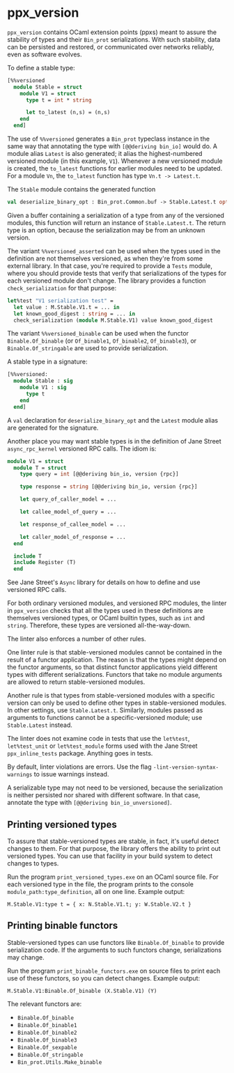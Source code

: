 # ppx_version

`ppx_version` contains OCaml extension points (ppxs) meant to assure
the stability of types and their `Bin_prot` serializations. With such
stability, data can be persisted and restored, or communicated over
networks reliably, even as software evolves.

To define a stable type:

```ocaml
[%%versioned
  module Stable = struct
    module V1 = struct
	  type t = int * string

      let to_latest (n,s) = (n,s)
    end
  end]
```

The use of `%%versioned` generates a `Bin_prot` typeclass instance in
the same way that annotating the type with `[@@deriving bin_io]` would
do. A module alias `Latest` is also generated; it alias the
highest-numbered versioned module (in this example, `V1`). Whenever a
new versioned module is created, the `to_latest` functions for earlier
modules need to be updated. For a module `Vn`, the `to_latest` function
has type `Vn.t -> Latest.t`.

The `Stable` module contains the generated function
```ocaml
val deserialize_binary_opt : Bin_prot.Common.buf -> Stable.Latest.t option
```
Given a buffer containing a serialization of a type from any of the
versioned modules, this function will return an instance of `Stable.Latest.t`.
The return type is an option, because the serialization may be from an
unknown version.

The variant `%%versioned_asserted` can be used when the types used in
the definition are not themselves versioned, as when they're
from some external library. In that case, you're required to
provide a `Tests` module, where you should provide tests that verify that
serializations of the types for each versioned module don't change.
The library provides a function `check_serialization` for that purpose:
```ocaml
let%test "V1 serialization test" =
  let value : M.Stable.V1.t = ... in
  let known_good_digest : string = ... in
  check_serialization (module M.Stable.V1) value known_good_digest
```

The variant `%%versioned_binable` can be used when the functor
`Binable.Of_binable` (or `Of_binable1`, `Of_binable2`, `Of_binable3`), or
`Binable.Of_stringable` are used to provide serialization.

A stable type in a signature:
```ocaml
[%%versioned:
  module Stable : sig
    module V1 : sig
	  type t
    end
  end]
```
A `val` declaration for `deserialize_binary_opt` and the
`Latest` module alias are generated for the signature.

Another place you may want stable types is in the definition of
Jane Street `async_rpc_kernel` versioned RPC calls. The
idiom is:
```ocaml
module V1 = struct
  module T = struct
    type query = int [@@deriving bin_io, version {rpc}]

    type response = string [@@deriving bin_io, version {rpc}]

    let query_of_caller_model = ...

    let callee_model_of_query = ...

    let response_of_callee_model = ...

    let caller_model_of_response = ...
  end

  include T
  include Register (T)
  end
```
See Jane Street's `Async` library for details on how to define
and use versioned RPC calls.

For both ordinary versioned modules, and versioned RPC modules, the
linter in `ppx_version` checks that all the types used in these
definitions are themselves versioned types, or OCaml builtin types,
such as `int` and `string`.  Therefore, these types are versioned
all-the-way-down.

The linter also enforces a number of other rules.

One linter rule is that stable-versioned modules cannot be contained
in the result of a functor application.  The reason is that the types
might depend on the functor arguments, so that distinct functor
applications yield different types with different serializations.
Functors that take no module arguments are allowed to return
stable-versioned modules.

Another rule is that types from stable-versioned modules with a
specific version can only be used to define other types in
stable-versioned modules. In other settings, use `Stable.Latest.t`.
Similarly, modules passed as arguments to functions cannot
be a specific-versioned module; use `Stable.Latest` instead.

The linter does not examine code in tests that use the `let%test`,
`let%test_unit` or `let%test_module` forms used with the Jane Street
`ppx_inline_tests` package. Anything goes in tests.

By default, linter violations are errors. Use the flag
`-lint-version-syntax-warnings` to issue warnings instead.

A serializable type may not need to be versioned, because the
serialization is neither persisted nor shared with different software.
In that case, annotate the type with `[@@deriving bin_io_unversioned]`.

## Printing versioned types

To assure that stable-versioned types are stable, in fact, it's
useful detect changes to them. For that purpose, the library offers
the ability to print out versioned types. You can use that facility
in your build system to detect changes to types.

Run the program `print_versioned_types.exe` on an OCaml source file.
For each versioned type in the file, the program prints to
the console `module_path:type_definition`, all on one line.
Example output:
```
M.Stable.V1:type t = { x: N.Stable.V1.t; y: W.Stable.V2.t }
```

## Printing binable functors

Stable-versioned types can use functors like `Binable.Of_binable`
to provide serialization code. If the arguments to such functors
change, serializations may change.

Run the program `print_binable_functors.exe` on source files
to print each use of these functors, so you can detect changes.
Example output:
```
M.Stable.V1:Binable.Of_binable (X.Stable.V1) (Y)
```

The relevant functors are:

 - `Binable.Of_binable`
 - `Binable.Of_binable1`
 - `Binable.Of_binable2`
 - `Binable.Of_binable3`
 - `Binable.Of_sexpable`
 - `Binable.Of_stringable`
 - `Bin_prot.Utils.Make_binable`
